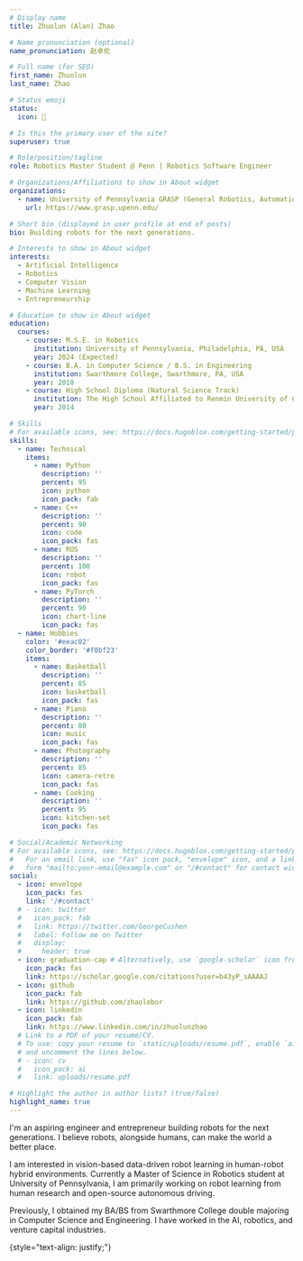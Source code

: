 ```yaml
---
# Display name
title: Zhuolun (Alan) Zhao

# Name pronunciation (optional)
name_pronunciation: 赵卓伦

# Full name (for SEO)
first_name: Zhuolun
last_name: Zhao

# Status emoji
status:
  icon: 🤖

# Is this the primary user of the site?
superuser: true

# Role/position/tagline
role: Robotics Master Student @ Penn | Robotics Software Engineer

# Organizations/Affiliations to show in About widget
organizations:
  - name: University of Pennsylvania GRASP (General Robotics, Automation, Sensing and Perception) Laboratory
    url: https://www.grasp.upenn.edu/

# Short bio (displayed in user profile at end of posts)
bio: Building robots for the next generations.

# Interests to show in About widget
interests:
  - Artificial Intelligence
  - Robotics
  - Computer Vision
  - Machine Learning
  - Entrepreneurship

# Education to show in About widget
education:
  courses:
    - course: M.S.E. in Robotics
      institution: University of Pennsylvania, Philadelphia, PA, USA
      year: 2024 (Expected)
    - course: B.A. in Computer Science / B.S. in Engineering
      institution: Swarthmore College, Swarthmore, PA, USA
      year: 2018
    - course: High School Diploma (Natural Science Track)
      institution: The High School Affiliated to Renmin University of China, Beijing, China
      year: 2014

# Skills
# For available icons, see: https://docs.hugoblox.com/getting-started/page-builder/#icons
skills:
  - name: Technical
    items:
      - name: Python
        description: ''
        percent: 95
        icon: python
        icon_pack: fab
      - name: C++
        description: ''
        percent: 90
        icon: code
        icon_pack: fas
      - name: ROS
        description: ''
        percent: 100
        icon: robot
        icon_pack: fas
      - name: PyTorch
        description: ''
        percent: 90
        icon: chart-line
        icon_pack: fas
  - name: Hobbies
    color: '#eeac02'
    color_border: '#f0bf23'
    items:
      - name: Basketball
        description: ''
        percent: 85
        icon: basketball
        icon_pack: fas
      - name: Piano
        description: ''
        percent: 80
        icon: music
        icon_pack: fas
      - name: Photography
        description: ''
        percent: 85
        icon: camera-retro
        icon_pack: fas
      - name: Cooking
        description: ''
        percent: 95
        icon: kitchen-set
        icon_pack: fas

# Social/Academic Networking
# For available icons, see: https://docs.hugoblox.com/getting-started/page-builder/#icons
#   For an email link, use "fas" icon pack, "envelope" icon, and a link in the
#   form "mailto:your-email@example.com" or "/#contact" for contact widget.
social:
  - icon: envelope
    icon_pack: fas
    link: '/#contact'
  # - icon: twitter
  #   icon_pack: fab
  #   link: https://twitter.com/GeorgeCushen
  #   label: Follow me on Twitter
  #   display:
  #     header: true
  - icon: graduation-cap # Alternatively, use `google-scholar` icon from `ai` icon pack
    icon_pack: fas
    link: https://scholar.google.com/citations?user=b43yP_sAAAAJ
  - icon: github
    icon_pack: fab
    link: https://github.com/zhaolebor
  - icon: linkedin
    icon_pack: fab
    link: https://www.linkedin.com/in/zhuolunzhao
  # Link to a PDF of your resume/CV.
  # To use: copy your resume to `static/uploads/resume.pdf`, enable `ai` icons in `params.yaml`,
  # and uncomment the lines below.
  # - icon: cv
  #   icon_pack: ai
  #   link: uploads/resume.pdf

# Highlight the author in author lists? (true/false)
highlight_name: true
---
```


I'm an aspiring engineer and entrepreneur building robots for the next generations. I believe robots, alongside humans, can make the world a better place.

I am interested in vision-based data-driven robot learning in human-robot hybrid environments. Currently a Master of Science in Robotics student at University of Pennsylvania, I am primarily working on robot learning from human research and open-source autonomous driving. 

Previously, I obtained my BA/BS from Swarthmore College double majoring in Computer Science and Engineering. I have worked in the AI, robotics, and venture capital industries.

{style="text-align: justify;"}

